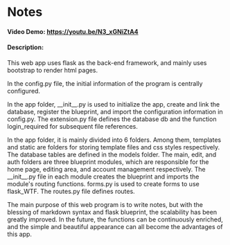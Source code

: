 # Notes

#### Video Demo: https://youtu.be/N3_xGNiZtA4

#### Description:

This web app uses flask as the back-end framework, and mainly uses bootstrap to render html pages.

In the config.py file, the initial information of the program is centrally configured.

In the app folder, \_\_init\_\_.py is used to initialize the app, create and link the database, register the blueprint, and import the configuration information in config.py. The extension.py file defines the database db and the function login_required for subsequent file references.

In the app folder, it is mainly divided into 6 folders. Among them, templates and static are folders for storing template files and css styles respectively. The database tables are defined in the models folder. The main, edit, and auth folders are three blueprint modules, which are responsible for the home page, editing area, and account management respectively. The \_\_init\_\_.py file in each module creates the blueprint and imports the module's routing functions. forms.py is used to create forms to use flask_WTF. The routes.py file defines routes.

The main purpose of this web program is to write notes, but with the blessing of markdown syntax and flask blueprint, the scalability has been greatly improved. In the future, the functions can be continuously enriched, and the simple and beautiful appearance can all become the advantages of this app.
